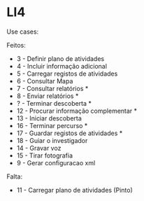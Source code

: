 # LI4
Use cases:

Feitos:
* 3 - Definir plano de atividades
* 4 - Incluir informação adicional
* 5 - Carregar registos de atividades
* 6 - Consultar Mapa
* 7 - Consultar relatórios *
* 8 - Enviar relatórios *
* ? - Terminar descoberta *
* 12 - Procurar informação complementar *
* 13 - Iniciar descoberta
* 16 - Terminar percurso *
* 17 - Guardar registos de atividades *
* 18 - Guiar o investigador
* 14 - Gravar voz
* 15 - Tirar fotografia
* 9 - Gerar configuracao xml

Falta:
* 11 - Carregar plano de atividades (Pinto)
